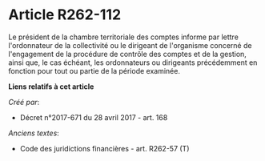 # Article R262-112

Le président de la chambre territoriale des comptes informe par lettre l'ordonnateur de la collectivité ou le dirigeant de
l'organisme concerné de l'engagement de la procédure de contrôle des comptes et de la gestion, ainsi que, le cas échéant, les
ordonnateurs ou dirigeants précédemment en fonction pour tout ou partie de la période examinée.

**Liens relatifs à cet article**

_Créé par_:

  - Décret n°2017-671 du 28 avril 2017 - art. 168

_Anciens textes_:

  - Code des juridictions financières - art. R262-57 (T)

